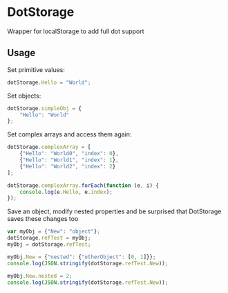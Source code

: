 # DotStorage
Wrapper for localStorage to add full dot support

## Usage
Set primitive values:
```javascript
dotStorage.Hello = "World";
```

Set objects:
```javascript
dotStorage.simpleObj = {
    "Hello": "World"
};
``` 

Set complex arrays and access them again:
```javascript
dotStorage.complexArray = [
    {"Hello": "World0", "index": 0},
    {"Hello": "World1", "index": 1},
    {"Hello": "World2", "index": 2}
];

dotStorage.complexArray.forEach(function (e, i) {
    console.log(e.Hello, e.index);
});
```

Save an object, modify nested properties and be surprised that DotStorage saves these changes too
```javascript
var myObj = {"New": "object"};
dotStorage.refTest = myObj;
myObj = dotStorage.refTest;

myObj.New = {"nested": {"otherObject": [0, 1]}};
console.log(JSON.stringify(dotStorage.refTest.New));

myObj.New.nested = 2;
console.log(JSON.stringify(dotStorage.refTest.New));
```
